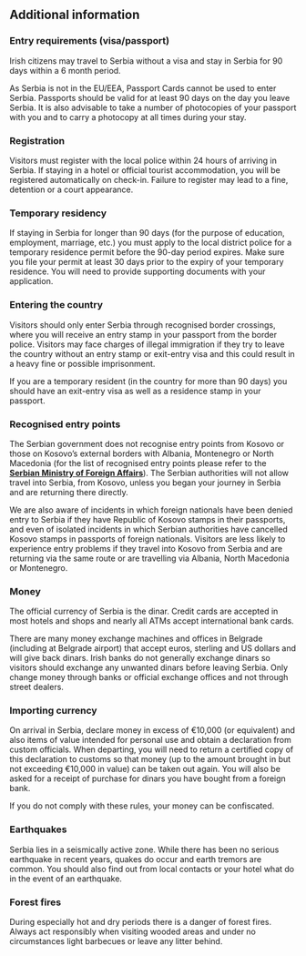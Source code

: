 ## Additional information

### **Entry requirements (visa/passport)**

Irish citizens may travel to Serbia without a visa and stay in Serbia for 90 days within a 6 month period.

As Serbia is not in the EU/EEA, Passport Cards cannot be used to enter Serbia. Passports should be valid for at least 90 days on the day you leave Serbia. It is also advisable to take a number of photocopies of your passport with you and to carry a photocopy at all times during your stay.

### **Registration**

Visitors must register with the local police within 24 hours of arriving in Serbia. If staying in a hotel or official tourist accommodation, you will be registered automatically on check-in. Failure to register may lead to a fine, detention or a court appearance.

### **Temporary residency**

If staying in Serbia for longer than 90 days (for the purpose of education, employment, marriage, etc.) you must apply to the local district police for a temporary residence permit before the 90-day period expires. Make sure you file your permit at least 30 days prior to the expiry of your temporary residence. You will need to provide supporting documents with your application.

### **Entering the country**

Visitors should only enter Serbia through recognised border crossings, where you will receive an entry stamp in your passport from the border police. Visitors may face charges of illegal immigration if they try to leave the country without an entry stamp or exit-entry visa and this could result in a heavy fine or possible imprisonment.

If you are a temporary resident (in the country for more than 90 days) you should have an exit-entry visa as well as a residence stamp in your passport.

### **Recognised entry points**

The Serbian government does not recognise entry points from Kosovo or those on Kosovo’s external borders with Albania, Montenegro or North Macedonia (for the list of recognised entry points please refer to the [**Serbian Ministry of Foreign Affairs**](http://www.mfa.gov.rs/en/)). The Serbian authorities will not allow travel into Serbia, from Kosovo, unless you began your journey in Serbia and are returning there directly.

We are also aware of incidents in which foreign nationals have been denied entry to Serbia if they have Republic of Kosovo stamps in their passports, and even of isolated incidents in which Serbian authorities have cancelled Kosovo stamps in passports of foreign nationals. Visitors are less likely to experience entry problems if they travel into Kosovo from Serbia and are returning via the same route or are travelling via Albania, North Macedonia or Montenegro.

### **Money**

The official currency of Serbia is the dinar. Credit cards are accepted in most hotels and shops and nearly all ATMs accept international bank cards.

There are many money exchange machines and offices in Belgrade (including at Belgrade airport) that accept euros, sterling and US dollars and will give back dinars. Irish banks do not generally exchange dinars so visitors should exchange any unwanted dinars before leaving Serbia. Only change money through banks or official exchange offices and not through street dealers.

### **Importing currency**

On arrival in Serbia, declare money in excess of €10,000 (or equivalent) and also items of value intended for personal use and obtain a declaration from custom officials. When departing, you will need to return a certified copy of this declaration to customs so that money (up to the amount brought in but not exceeding €10,000 in value) can be taken out again. You will also be asked for a receipt of purchase for dinars you have bought from a foreign bank.

If you do not comply with these rules, your money can be confiscated.

### **Earthquakes**

Serbia lies in a seismically active zone. While there has been no serious earthquake in recent years, quakes do occur and earth tremors are common. You should also find out from local contacts or your hotel what do in the event of an earthquake.

### **Forest fires**

During especially hot and dry periods there is a danger of forest fires. Always act responsibly when visiting wooded areas and under no circumstances light barbecues or leave any litter behind.